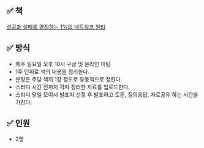 ## ✅ 책
[성공과 실패를 결정하는 1%의 네트워크 원리](https://www.aladin.co.kr/m/mproduct.aspx?ItemId=243233851)

## ✅ 방식
- 매주 일요일 오후 10시 구글 밋 온라인 미팅
- 1주 단위로 책의 내용을 정리한다.
- 분량은 주당 책의 1장 정도로 유동적으로 정한다.
- 스터디 시간 전까지 각자 정리한 자료를 업로드한다.
- 스터디 당일 모여서 발표자 선정 후 발표하고 토론, 질의응답, 자료공유 하는 시간을 가진다.

## ✅ 인원
- 2명
